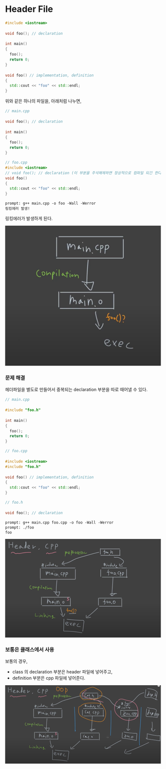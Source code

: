 # Header File

```c++
#include <iostream>

void foo(); // declaration

int main()
{
  foo();
  return 0;
}

void foo() // implementation, definition
{
  std::cout << "foo" << std::endl;
}
```

위와 같은 하나의 파일을, 아래처럼 나누면,

```c++
// main.cpp

void foo(); // declaration

int main()
{
  foo();
  return 0;
}
```

```c++
// foo.cpp
#include <iostream>
// void foo(); // declaration (이 부분을 주석해제하면 정상적으로 컴파일 되긴 한다.)
void foo()
{
  std::cout << "foo" << std::endl;
}
```

```shell
prompt: g++ main.cpp -o foo -Wall -Werror
링킹에러 발생!
```

링킹에러가 발생하게 된다.

<img src="Images/3/example1.png" alt="example1" style="zoom:50%;" />

### 문제 해결

헤더파일을 별도로 만들어서 중복되는 declaration 부분을 따로 때어낼 수 있다.

```c++
// main.cpp

#include "foo.h"

int main()
{
  foo();
  return 0;
}
```

```c++
// foo.cpp

#include <iostream>
#include "foo.h"

void foo() // implementation, definition
{
  std::cout << "foo" << std::endl;
}
```

```c++
// foo.h

void foo(); // declaration
```

```shell
prompt: g++ main.cpp foo.cpp -o foo -Wall -Werror
prompt: ./foo
foo
```

![example2](Images/3/example2.png)

### 보통은 클래스에서 사용

보통의 경우,

- class 의 declaration 부분은 header 파일에 넣어주고,
- definition 부분은 cpp 파일에 넣어준다.

![example3](Images/3/example3.png)

